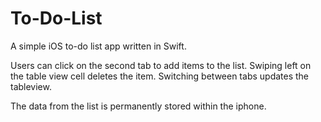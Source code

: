 # To-Do-List
A simple iOS to-do list app written in Swift.


Users can click on the second tab to add items to the list. Swiping left on the table view cell deletes the item.
Switching between tabs updates the tableview.

The data from the list is permanently stored within the iphone.

